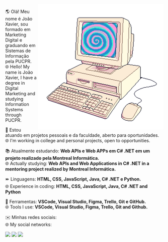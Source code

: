 <img src="https://github.com/joao-xavi/joao-xavi/blob/2e8b9a39bd4484f473d6962e96b39e7f16559946/computador.png" min-width="400px" max-width="400px" width="400px" align="right" alt="Computador">

<p align="left"> 
  🌎 Olá! Meu nome é João Xavier, sou formado em Marketing Digital e graduando em Sistemas de Informação pela PUCPR.  <br>
  🌐 Hello! My name is João Xavier, I have a degree in Digital Marketing and studying Information Systems through PUCPR.  <br>
 
  🌱 Estou atuando em projetos pessoais e da faculdade, aberto para oportunidades. <br>
  🌐 I'm working in college and personal projects, open to opportunities. 

</p>
<p align="left">
  📚 Atualmente estudando: <strong>Web APIs e Web APPs em C# .NET em um projeto realizado pela Montreal Informática.</strong> <br>
  🌐 Actually studying: <strong>Web APIs and Web Applications in C# .NET in a mentoring project realized by Montreal Informática.</strong
</p>
<p align="left">
  ⏩ Linguagens: <strong>HTML, CSS, JavaScript, Java, C# .NET e Python.</strong> <br>
  🌐 Experience in coding: <strong> HTML, CSS, JavaScript, Java, C# .NET and Python </strong>
</p>

<p align="left">
  💼 Ferramentas: <strong>VSCode, Visual Studio, Figma, Trello, Git e GitHub.</strong> <br>
  🌐 Tools I use: <strong>VSCode, Visual Studio, Figma, Trello, Git and Github.</strong>
</p>

<p align="left">
  ✉️ Minhas redes sociais: <br>
  🌐 My social networks:
</p>

<p align="left">
  <a href="joaopx82@gmail.com" alt="Gmail">
  <img src="https://img.shields.io/badge/-Gmail-6B6B6B?style=flat-square&labelColor=6B6B6B&logo=gmail&logoColor=25ECEE&link=joaopx82@gmail.com" /></a>

  <a href="https://www.linkedin.com/in/joão-xavier-9787741a2/" alt="Linkedin">
  <img src="https://img.shields.io/badge/-Linkedin-6B6B6B?style=flat-square&logo=Linkedin&logoColor=25ECEE&labelColor=6B6B6B&link=https://www.linkedin.com/in/joão-xavier-9787741a2/" /></a>

  <a href="https://wa.me/+5545998238998" alt="WhatsApp">
  <img src="https://img.shields.io/badge/-WhatsApp-6B6B6B?style=flat-square&labelColor=6B6B6B&logo=whatsapp&logoColor=25ECEE&link=https://wa.me/+5545998238998"/></a>

</p>  

